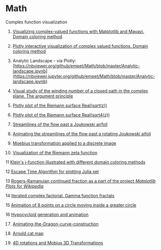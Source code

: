 Math
====
Complex function visualization


1. [Visualizing complex-valued functions with Matplotlib and Mayavi. Domain coloring method](http://nbviewer.org/url/raw.github.com/empet/Math/master/DomainColoring.ipynb)

2. [Plotly interactive visualization of complex valued functions. Domain coloring method](http://nbviewer.org/github/empet/Math/blob/master/Plotly-interactive-visualization-of-complex-valued-functions.ipynb)

3. Analytic Landscape - via Plotly: [https://nbviewer.org/github/empet/Math/blob/master/Analytic-landscape.ipynb](https://nbviewer.jupyter.org/github/empet/Math/blob/master/Analytic-landscape.ipynb)

4. [Visual study of the winding number of a closed path in the complex plane. The argument principle](http://nbviewer.org/github/empet/Math/blob/master/Winding-Number.ipynb)

5. [Plotly plot of the Riemann surface Real(sqrt(z))](http://nbviewer.org/github/empet/Math/blob/master/Riemann-Surface-sqrt-z.ipynb)

6. [Plotly plot of the Riemann surface Real(sqrt4(z))](http://nbviewer.org/github/empet/Math/blob/master/Riemann-Surface-Real-sqrt4-z.ipynb)

7. [Streamlines of the flow past a Joukowski airfoil](http://nbviewer.org/github/empet/Math/blob/master/Joukowski-airfoil.ipynb)

8. [Animating the streamlines of the flow past a rotating Joukowski aifoil](http://nbviewer.org/github/empet/Math/blob/master/Joukowski-airfoil-rotation-online.ipynb)

9. [Moebius transformation applied to a discrete image](http://nbviewer.org/github/empet/Math/blob/master/Moebius-transform-image.ipynb)

10. [Visualization of the Riemann zeta function](http://nbviewer.org/github/empet/Math/blob/master/Riemann-Zeta.ipynb)

11 [Klein's j-function illustrated with different domain coloring methods](http://nbviewer.org/github/empet/Math/blob/master/Klein-j-function.ipynb)

12 [Escape Time Algorithm for plotting Julia set](http://nbviewer.org/github/empet/Math/blob/master/Julia-set.ipynb)

13 [Rogers-Ramanujan continued fraction as a part of the project *Matplotlib Plots for Wikipedia*](http://nbviewer.org/github/empet/Math/blob/master/Matplotlib-Plots-for-Wikipedia-RR.ipynb)

14 [Iterated complex factorial. Gamma function fractals](http://nbviewer.org/github/empet/Math/blob/master/Gamma-iterated-factorial.ipynb)

15 [Animation of 8 points on a circle moving inside a greater circle](http://nbviewer.org/github/empet/Math/blob/master/fermat-circle-moving-online.ipynb)

16 [Hypocycloid generation and animation](http://nbviewer.org/github/empet/Math/blob/master/hypocycloid-online.ipynb)

17. [Animating-the-Dragon-curve-construction](https://nbviewer.jupyter.org/github/empet/Math/blob/master/Animating-the-Dragon-curve-construction.ipynb)

18. [Arnold cat map](https://nbviewer.org/github/empet/Discrete-Arnold-map/blob/master/Animating-iterations-of-the-Arnold-map-acting-on-an-image.ipynb)

19. [4D rotations and Mobius 3D Transformations](https://nbviewer.org/github/empet/4d-rotations-and-Mobius-3d-transformations)
